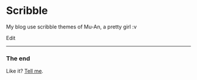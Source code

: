 Scribble
========

My blog use scribble themes of Mu-An, a pretty girl :v

Edit 

---

### The end

Like it? [Tell me](http://twitter.com/muanchiou).<br/>
